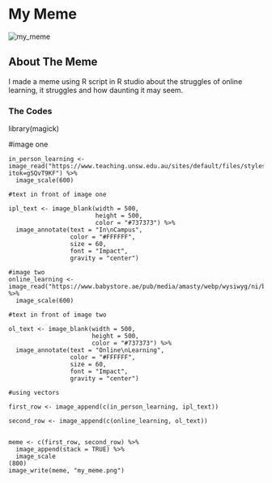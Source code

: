 
# My Meme
![my_meme](https://user-images.githubusercontent.com/101084953/158925824-6e70c322-30cb-4284-a3bf-1f9033c85a2a.png)

## About The Meme
I made a meme using R script in R studio about the struggles of online learning, it struggles and how daunting it may seem. 




### The Codes 
library(magick)

#image one
``` 
in_person_learning <- image_read("https://www.teaching.unsw.edu.au/sites/default/files/styles/quicklink/public/quicklink/shutterstock_218235067.jpg.jpeg?itok=gSQvT9KF") %>%
  image_scale(600)

#text in front of image one

ipl_text <- image_blank(width = 500, 
                        height = 500, 
                        color = "#737373") %>%
  image_annotate(text = "In\nCampus",
                 color = "#FFFFFF",
                 size = 60,
                 font = "Impact",
                 gravity = "center")

#image two
online_learning <- image_read("https://www.babystore.ae/pub/media/amasty/webp/wysiwyg/ni/blog/56_How_Visual_Stress_During_Online_Learning_Impacts_Kids.webp") %>%
  image_scale(600)

#text in front of image two

ol_text <- image_blank(width = 500, 
                       height = 500, 
                       color = "#737373") %>%
  image_annotate(text = "Online\nLearning",
                 color = "#FFFFFF",
                 size = 60,
                 font = "Impact",
                 gravity = "center")

#using vectors

first_row <- image_append(c(in_person_learning, ipl_text)) 

second_row <- image_append(c(online_learning, ol_text))


meme <- c(first_row, second_row) %>%
  image_append(stack = TRUE) %>%
  image_scale
(800)
image_write(meme, "my_meme.png")
``` 
